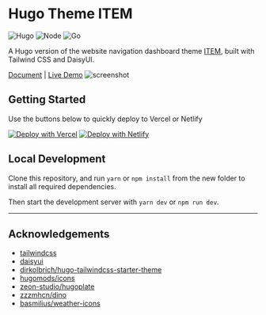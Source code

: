 # Hugo Theme ITEM

![Hugo](https://img.shields.io/badge/Hugo-0.120.0-blue?logo=hugo)
![Node](https://img.shields.io/badge/Node.js-20.17.0-brightgreen?logo=node.js)
![Go](https://img.shields.io/badge/Go-1.22.0-blue?logo=go)

A Hugo version of the website navigation dashboard theme [ITEM](https://github.com/fordes123/ITEM), built with Tailwind CSS and DaisyUI.  

[Document](https://github.com/fordes123/hugo-theme-item/wiki) | [Live Demo](https://item-hugo.vercel.app/)
![screenshot](https://github.com/user-attachments/assets/ec71d4e3-bde1-4834-90cf-18e29de856f4)


## Getting Started

Use the buttons below to quickly deploy to Vercel or Netlify

[![Deploy with Vercel](https://vercel.com/button)](https://vercel.com/new/clone?repository-url=https://github.com/fordes123/hugo-theme-item)
[![Deploy with Netlify](https://www.netlify.com/img/deploy/button.svg)](https://app.netlify.com/start/deploy?repository=https://github.com/fordes123/hugo-theme-item&stack=)

## Local Development

Clone this repository, and run `yarn` or `npm install` from the new folder to install all required dependencies.

Then start the development server with `yarn dev` or `npm run dev`.

---

## Acknowledgements

- [tailwindcss](https://github.com/tailwindcss/tailwindcss)
- [daisyui](https://github.com/saadeghi/daisyui)
- [dirkolbrich/hugo-tailwindcss-starter-theme](https://github.com/dirkolbrich/hugo-tailwindcss-starter-theme)
- [hugomods/icons](https://github.com/hugomods/icons)
- [zeon-studio/hugoplate](https://github.com/zeon-studio/hugoplate)
- [zzzmhcn/dino](https://github.com/zzzmhcn/dino)
- [basmilius/weather-icons](https://github.com/basmilius/weather-icons)
